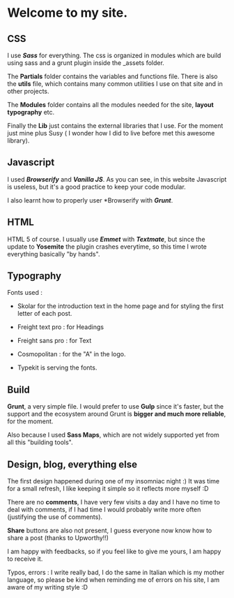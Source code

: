 # Welcome to my site.


## CSS 

I use **_Sass_** for everything. The css is organized in modules which are build using sass and a grunt plugin inside the _assets folder.

The **Partials** folder contains the variables and functions file. There is also the **utils** file, which contains many common utilities I use on that site and in other projects.

The **Modules** folder contains all the modules needed for the site, **layout typography** etc.

Finally the **Lib** just contains the external libraries that I use. For the moment just mine plus Susy ( I wonder how I did to live before met this awesome library).

## Javascript 

I used **_Browserify_** and **_Vanilla JS_**. As you can see, in this website Javascript is useless, but it's a good practice to keep your code modular.

I also learnt how to properly user *Browserify with **_Grunt_**.

## HTML 

HTML 5 of course. I usually use **_Emmet_** with **_Textmate_**, but since the update to **Yosemite** the plugin crashes everytime, so this time I wrote everything basically "by hands".

## Typography

Fonts used : 

- Skolar for the introduction text in the home page and for styling the first letter of each post.

- Freight text pro : for Headings

- Freight sans pro : for Text

- Cosmopolitan : for the "A" in the logo.

- Typekit is serving the fonts.

## Build 

**Grunt**, a very simple file. I would prefer to use **Gulp** since it's faster, but the support and the ecosystem around Grunt is **bigger and much more reliable**, for the moment.

Also because I used **Sass Maps**, which are not widely supported yet from all this "building tools".

## Design, blog, everything else

The first design happened during one of my insomniac night :) 
It was time for a small refresh, I like keeping it simple so it reflects more myself :D

There are no **comments**, I have very few visits a day and I have no time to deal with comments, if I had time I would probably write more often (justifying the use of comments).

**Share** buttons are also not present, I guess everyone now know how to share a post (thanks to Upworthy!!)

I am happy with feedbacks, so if you feel like to give me yours, I am happy to receive it. 

Typos, errors : I write really bad, I do the same in Italian which is my mother language, so please be kind when reminding me of errors on his site, I am aware of my writing style :D